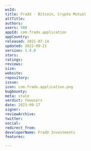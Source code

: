 ```yaml
---
wsId: 
title: FradX - Bitcoin, Crypto Mutual
altTitle: 
authors: 
users: 500
appId: com.fradx.application
appCountry: 
released: 2021-07-14
updated: 2022-09-21
version: 1.4.0
stars: 
ratings: 
reviews: 
size: 
website: 
repository: 
issue: 
icon: com.fradx.application.png
bugbounty: 
meta: stale
verdict: fewusers
date: 2023-09-17
signer: 
reviewArchive: 
twitter: 
social: 
redirect_from: 
developerName: FradX Investments
features: 

---
```


